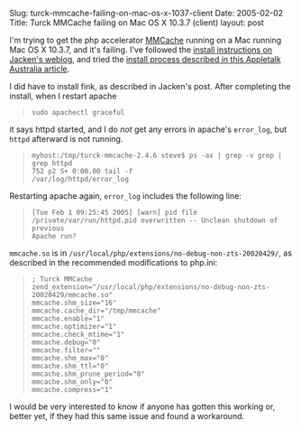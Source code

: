 Slug: turck-mmcache-failing-on-mac-os-x-1037-client
Date: 2005-02-02
Title: Turck MMCache failing on Mac OS X 10.3.7 (client)
layout: post

I&#39;m trying to get the php accelerator <a href="http://turck-mmcache.sourceforge.net/index_old.html">MMCache</a> running on a Mac running Mac OS X 10.3.7, and it&#39;s failing. I&#39;ve followed the <a href="http://jacken.dyndns.org/blog/archives/2004/07/13/installing-turck-mmcache-php-accelerator/">install instructions on Jacken&#39;s weblog</a>, and tried the <a href="http://www.appletalk.com.au/articles/index.php?article=3903">install process described in this Appletalk Australia article</a>.

I did have to install fink, as described in Jacken&#39;s post. After completing the install, when I restart apache

> <code>sudo apachectl graceful</code>

it says httpd started, and I do *not* get any errors in apache&#39;s <code>error_log</code>, but <code>httpd</code> afterward is not running.

> <code>myhost:/tmp/turck-mmcache-2.4.6 steve$ ps -ax | grep -v grep | grep httpd<br />752  p2  S+     0:00.00 tail -f /var/log/httpd/error_log</code>

Restarting apache again, <code>error_log</code> includes the following line:

><code>[Tue Feb  1 09:25:45 2005] [warn] pid file /private/var/run/httpd.pid overwritten -- Unclean shutdown of previous Apache run?</code>

<code>mmcache.so</code> is in <code>/usr/local/php/extensions/no-debug-non-zts-20020429/</code>, as described in the recommended modifications to php.ini:

<blockquote><code>; Turck MMCache<br />zend_extension=&quot;/usr/local/php/extensions/no-debug-non-zts-20020429/mmcache.so&quot;<br />mmcache.shm_size=&quot;16&quot;<br />mmcache.cache_dir=&quot;/tmp/mmcache&quot;<br />mmcache.enable=&quot;1&quot;<br />mmcache.optimizer=&quot;1&quot;<br />mmcache.check_mtime=&quot;1&quot;<br />mmcache.debug=&quot;0&quot;<br />mmcache.filter=&quot;&quot;<br />mmcache.shm_max=&quot;0&quot;<br />mmcache.shm_ttl=&quot;0&quot;<br />mmcache.shm_prune_period=&quot;0&quot;<br />mmcache.shm_only=&quot;0&quot;<br />mmcache.compress=&quot;1&quot;</code></blockquote>

I would be very interested to know if anyone has gotten this working or, better yet, if they had this same issue and found a workaround.

